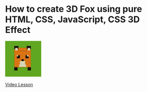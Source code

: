 # How to create 3D Fox using pure HTML, CSS, JavaScript, CSS 3D Effect

<img src="../../img/3d_fox_1.gif" alt="3d fox" />

[Video Lesson](https://www.youtube.com/watch?v=83a7ygXWzpc)